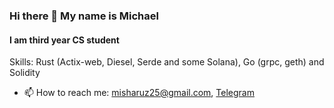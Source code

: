 ### Hi there 👋 My name is Michael

#### I am third year CS student

Skills: Rust (Actix-web, Diesel, Serde and some Solana), Go (grpc, geth) and Solidity 

- 📫 How to reach me: misharuz25@gmail.com, [Telegram](https://t.me/MishaRout)

<!--
**mirout/mirout** is a ✨ _special_ ✨ repository because its `README.md` (this file) appears on your GitHub profile.

Here are some ideas to get you started:

- 🔭 I’m currently working on ...
- 🌱 I’m currently learning ...
- 👯 I’m looking to collaborate on ...
- 🤔 I’m looking for help with ...
- 💬 Ask me about ...
- 📫 How to reach me: ...
- 😄 Pronouns: ...
- ⚡ Fun fact: ...
-->
